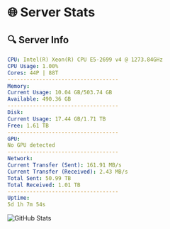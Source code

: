 # 🌐 Server Stats
## 🔍 Server Info
```yaml
CPU: Intel(R) Xeon(R) CPU E5-2699 v4 @ 1273.84GHz
CPU Usage: 1.00%
Cores: 44P | 88T
-----------------------------------
Memory:
Current Usage: 10.04 GB/503.74 GB
Available: 490.36 GB
-----------------------------------
Disk:
Current Usage: 17.44 GB/1.71 TB
Free: 1.61 TB
-----------------------------------
GPU:
No GPU detected
-----------------------------------
Network:
Current Transfer (Sent): 161.91 MB/s
Current Transfer (Received): 2.43 MB/s
Total Sent: 50.99 TB
Total Received: 1.01 TB
-----------------------------------
Uptime:
5d 1h 7m 54s
```
![GitHub Stats](https://img.shields.io/badge/Updated-2025-02-12_23:51:12-blue)